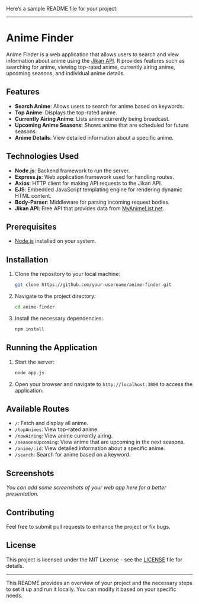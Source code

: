Here’s a sample README file for your project:

---

# Anime Finder

Anime Finder is a web application that allows users to search and view information about anime using the [Jikan API](https://jikan.moe/). It provides features such as searching for anime, viewing top-rated anime, currently airing anime, upcoming seasons, and individual anime details.

## Features

- **Search Anime**: Allows users to search for anime based on keywords.
- **Top Anime**: Displays the top-rated anime.
- **Currently Airing Anime**: Lists anime currently being broadcast.
- **Upcoming Anime Seasons**: Shows anime that are scheduled for future seasons.
- **Anime Details**: View detailed information about a specific anime.

## Technologies Used

- **Node.js**: Backend framework to run the server.
- **Express.js**: Web application framework used for handling routes.
- **Axios**: HTTP client for making API requests to the Jikan API.
- **EJS**: Embedded JavaScript templating engine for rendering dynamic HTML content.
- **Body-Parser**: Middleware for parsing incoming request bodies.
- **Jikan API**: Free API that provides data from [MyAnimeList.net](https://myanimelist.net/).

## Prerequisites

- [Node.js](https://nodejs.org/) installed on your system.

## Installation

1. Clone the repository to your local machine:

   ```bash
   git clone https://github.com/your-username/anime-finder.git
   ```

2. Navigate to the project directory:

   ```bash
   cd anime-finder
   ```

3. Install the necessary dependencies:

   ```bash
   npm install
   ```

## Running the Application

1. Start the server:

   ```bash
   node app.js
   ```

2. Open your browser and navigate to `http://localhost:3000` to access the application.

## Available Routes

- `/`: Fetch and display all anime.
- `/topAnimes`: View top-rated anime.
- `/nowAiring`: View anime currently airing.
- `/seasonsUpcoming`: View anime that are upcoming in the next seasons.
- `/anime/:id`: View detailed information about a specific anime.
- `/search`: Search for anime based on a keyword.

## Screenshots

_You can add some screenshots of your web app here for a better presentation._

## Contributing

Feel free to submit pull requests to enhance the project or fix bugs.

## License

This project is licensed under the MIT License - see the [LICENSE](LICENSE) file for details.

---

This README provides an overview of your project and the necessary steps to set it up and run it locally. You can modify it based on your specific needs.
